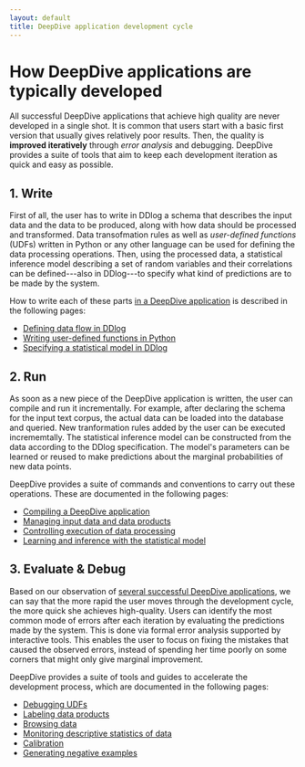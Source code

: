 ```yaml
---
layout: default
title: DeepDive application development cycle
---
```


# How DeepDive applications are typically developed

All successful DeepDive applications that achieve high quality are never developed in a single shot.
It is common that users start with a basic first version that usually gives relatively poor results. Then, the quality is **improved iteratively** through *error analysis* and debugging.
DeepDive provides a suite of tools that aim to keep each development iteration as quick and easy as possible.


## 1. Write

First of all, the user has to write in DDlog a schema that describes the input data and the data to be produced, along with how data should be processed and transformed.
Data transofmation rules as well as *user-defined functions* (UDFs) written in Python or any other language can be used for defining the data processing operations.
Then, using the processed data, a statistical inference model describing a set of random variables and their correlations can be defined---also in DDlog---to specify what kind of predictions are to be made by the system.

How to write each of these parts [in a DeepDive application](deepdiveapp.md) is described in the following pages:

- [Defining data flow in DDlog](writing-dataflow-ddlog.md)
- [Writing user-defined functions in Python](writing-udf-python.md)
- [Specifying a statistical model in DDlog](writing-model-ddlog.md)


## 2. Run

As soon as a new piece of the DeepDive application is written, the user can compile and run it incrementally.
For example, after declaring the schema for the input text corpus, the actual data can be loaded into the database and queried.
New tranformation rules added by the user can be executed incrememtally.
The statistical inference model can be constructed from the data according to the DDlog specification. The model's parameters can be learned or reused to make predictions about the marginal probabilities of new data points.

DeepDive provides a suite of commands and conventions to carry out these operations. These are documented in the following pages:

- [Compiling a DeepDive application](ops-compiling.md)
- [Managing input data and data products](ops-data.md)
- [Controlling execution of data processing](ops-execution.md)
- [Learning and inference with the statistical model](ops-model.md)


## 3. Evaluate & Debug

Based on our observation of [several successful DeepDive applications](showcase/apps.md), we can say that the more rapid the user moves through the development cycle, the more quick she achieves high-quality.
Users can identify the most common mode of errors after each iteration by evaluating the predictions made by the system. This is done via formal error analysis supported by interactive tools.
This enables the user to focus on fixing the mistakes that caused the observed errors, instead of spending her time poorly on some corners that might only give marginal improvement.

DeepDive provides a suite of tools and guides to accelerate the development process, which are documented in the following pages:

- [Debugging UDFs](debugging-udf.md)
- [Labeling data products](labeling.md)
- [Browsing data](browsing.md)
- [Monitoring descriptive statistics of data](dashboard.md)
- [Calibration](calibration.md)
- [Generating negative examples](generating_negative_examples.md)
